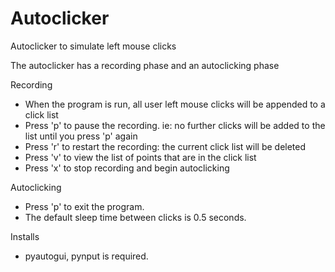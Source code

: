 # Autoclicker 
Autoclicker to simulate left mouse clicks 

The autoclicker has a recording phase and an autoclicking phase

Recording 
* When the program is run, all user left mouse clicks will be appended to a click list 
* Press 'p' to pause the recording. ie: no further clicks will be added to the list until you press 'p' again
* Press 'r' to restart the recording: the current click list will be deleted
* Press 'v' to view the list of points that are in the click list
* Press 'x' to stop recording and begin autoclicking 

Autoclicking
* Press 'p' to exit the program. 
* The default sleep time between clicks is 0.5 seconds.

Installs
* pyautogui, pynput is required. 